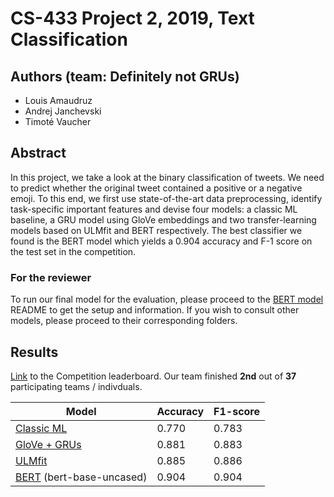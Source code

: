 # CS-433 Project 2, 2019, Text Classification

## Authors (team: Definitely not GRUs)

- Louis Amaudruz
- Andrej Janchevski
- Timoté Vaucher

## Abstract

In this project, we take a look at the binary classification of tweets. We need to predict whether the original tweet contained a positive or a negative emoji. To this end, we first use state-of-the-art data preprocessing, identify task-specific important features and devise four models: a classic ML baseline, a GRU model using GloVe embeddings and two transfer-learning models based on ULMfit and BERT respectively. The best classifier we found is the BERT model which yields a 0.904 accuracy and F-1 score on the test set in the competition.

### For the reviewer

To run our final model for the evaluation, please proceed to the [BERT model](bert/README.md) README to get the setup and information. If you wish to consult other models, please proceed to their corresponding folders.

## Results

[Link](https://www.aicrowd.com/challenges/epfl-ml-text-classification-2019/leaderboards) to the Competition leaderboard. Our team finished **2nd** out of **37** participating teams / indivduals.

| Model                             | Accuracy | F1-score |
| --------------------------------- | -------- | -------- |
| [Classic ML](classic_ml/)         | 0.770    | 0.783    |
| [GloVe + GRUs](gru-dl/)           | 0.881    | 0.883    |
| [ULMfit](ULMfit/)                 | 0.885    | 0.886    |
| [BERT](bert/) (bert-base-uncased) | 0.904    | 0.904    |

